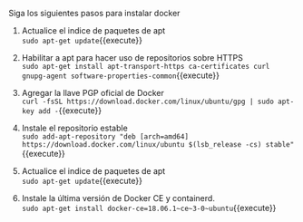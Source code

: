 Siga los siguientes pasos para instalar docker  

1. Actualice el indice de paquetes de apt  
`sudo apt-get update`{{execute}}  

2. Habilitar a apt para hacer uso de repositorios sobre HTTPS  
`sudo apt-get install apt-transport-https ca-certificates curl 
gnupg-agent software-properties-common`{{execute}}  

3.  Agregar la llave PGP oficial de Docker  
`curl -fsSL https://download.docker.com/linux/ubuntu/gpg | sudo apt-key add -`{{execute}}  

4. Instale el repositorio estable  
`sudo add-apt-repository "deb [arch=amd64] https://download.docker.com/linux/ubuntu $(lsb_release -cs) stable"`{{execute}}  

5. Actualice el indice de paquetes de apt  
`sudo apt-get update`{{execute}}  

6. Instale la última versión de  Docker CE y containerd.  
`sudo apt-get install docker-ce=18.06.1~ce~3-0~ubuntu`{{execute}}